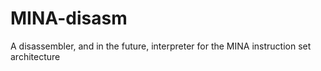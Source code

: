 # MINA-disasm
A disassembler, and in the future, interpreter for the MINA instruction set architecture
